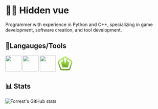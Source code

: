 # 🐱‍👤 Hidden vue
Programmer with experience in Python and C++, specializing in game development, software creation, and tool development.
## 🧰Langauges/Tools 
<p>
 <img src="https://cdn.jsdelivr.net/gh/devicons/devicon@latest/icons/cplusplus/cplusplus-original.svg" style="width: 50px; height: 50px;"/>  
 <img src="https://cdn.jsdelivr.net/gh/devicons/devicon@latest/icons/csharp/csharp-original.svg" style="width: 50px; height: 50px;" />
 <img src="https://cdn.jsdelivr.net/gh/devicons/devicon@latest/icons/python/python-original.svg" style="width: 50px; height: 50px;" />
 <img src="sfml.png" style="width: 50px; height: 50px;"/>     
</p>

          
## 📊 Stats 
![Forrest's GitHub stats](https://github-readme-stats.vercel.app/api?username=HiddenVue&show_icons=true&theme=radical)
